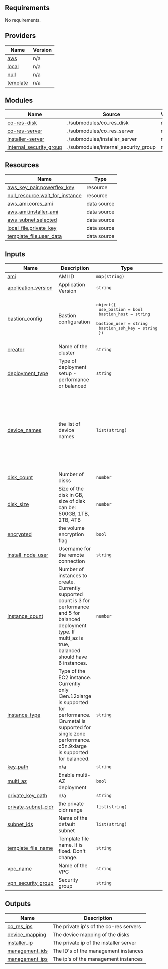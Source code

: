 <!--
Copyright (c) 2024 Dell Inc., or its subsidiaries. All Rights Reserved.

Licensed under the Mozilla Public License Version 2.0 (the "License");
you may not use this file except in compliance with the License.
You may obtain a copy of the License at

    http://mozilla.org/MPL/2.0/


Unless required by applicable law or agreed to in writing, software
distributed under the License is distributed on an "AS IS" BASIS,
WITHOUT WARRANTIES OR CONDITIONS OF ANY KIND, either express or implied.
See the License for the specific language governing permissions and
limitations under the License.
-->

<!-- BEGIN_TF_DOCS -->
## Requirements

No requirements.

## Providers

| Name | Version |
|------|---------|
| <a name="provider_aws"></a> [aws](#provider\_aws) | n/a |
| <a name="provider_local"></a> [local](#provider\_local) | n/a |
| <a name="provider_null"></a> [null](#provider\_null) | n/a |
| <a name="provider_template"></a> [template](#provider\_template) | n/a |

## Modules

| Name | Source | Version |
|------|--------|---------|
| <a name="module_co-res-disk"></a> [co-res-disk](#module\_co-res-disk) | ./submodules/co_res_disk | n/a |
| <a name="module_co-res-server"></a> [co-res-server](#module\_co-res-server) | ./submodules/co_res_server | n/a |
| <a name="module_installer-server"></a> [installer-server](#module\_installer-server) | ./submodules/installer_server | n/a |
| <a name="module_internal_security_group"></a> [internal\_security\_group](#module\_internal\_security\_group) | ./submodules/internal_security_group | n/a |

## Resources

| Name | Type |
|------|------|
| [aws_key_pair.powerflex_key](https://registry.terraform.io/providers/hashicorp/aws/latest/docs/resources/key_pair) | resource |
| [null_resource.wait_for_instance](https://registry.terraform.io/providers/hashicorp/null/latest/docs/resources/resource) | resource |
| [aws_ami.cores_ami](https://registry.terraform.io/providers/hashicorp/aws/latest/docs/data-sources/ami) | data source |
| [aws_ami.installer_ami](https://registry.terraform.io/providers/hashicorp/aws/latest/docs/data-sources/ami) | data source |
| [aws_subnet.selected](https://registry.terraform.io/providers/hashicorp/aws/latest/docs/data-sources/subnet) | data source |
| [local_file.private_key](https://registry.terraform.io/providers/hashicorp/local/latest/docs/data-sources/file) | data source |
| [template_file.user_data](https://registry.terraform.io/providers/hashicorp/template/latest/docs/data-sources/file) | data source |

## Inputs

| Name | Description | Type | Default | Required |
|------|-------------|------|---------|:--------:|
| <a name="input_ami"></a> [ami](#input\_ami) | AMI ID | `map(string)` | `{}` | no |
| <a name="input_application_version"></a> [application\_version](#input\_application\_version) | Application Version | `string` | `"4.6"` | no |
| <a name="input_bastion_config"></a> [bastion\_config](#input\_bastion\_config) | Bastion configuration | <pre>object({<br>    use_bastion    = bool<br>    bastion_host   = string<br>    bastion_user   = string<br>    bastion_ssh_key = string<br>  })</pre> | <pre>{<br>  "bastion_host": null,<br>  "bastion_ssh_key": "~/.ssh/id_rsa.pem",<br>  "bastion_user": "root",<br>  "use_bastion": false<br>}</pre> | no |
| <a name="input_creator"></a> [creator](#input\_creator) | Name of the cluster | `string` | `"Dell"` | no |
| <a name="input_deployment_type"></a> [deployment\_type](#input\_deployment\_type) | Type of deployment setup - performance or balanced | `string` | `"performance"` | no |
| <a name="input_device_names"></a> [device\_names](#input\_device\_names) | the list of device names | `list(string)` | <pre>[<br>  "sdf",<br>  "sdg",<br>  "sdh",<br>  "sdi",<br>  "sdj",<br>  "sdk",<br>  "sdl",<br>  "sdm",<br>  "sdn",<br>  "sdo",<br>  "sdp"<br>]</pre> | no |
| <a name="input_disk_count"></a> [disk\_count](#input\_disk\_count) | Number of disks | `number` | `10` | no |
| <a name="input_disk_size"></a> [disk\_size](#input\_disk\_size) | Size of the disk in GB, size of disk can be: 500GB, 1TB, 2TB, 4TB | `number` | `500` | no |
| <a name="input_encrypted"></a> [encrypted](#input\_encrypted) | the volume encryption flag | `bool` | `false` | no |
| <a name="input_install_node_user"></a> [install\_node\_user](#input\_install\_node\_user) | Username for the remote connection | `string` | `"ec2-user"` | no |
| <a name="input_instance_count"></a> [instance\_count](#input\_instance\_count) | Number of instances to create. Currently supported count is 3 for performance and 5 for balanced deployment type. If multi\_az is true, balanced should have 6 instances. | `number` | `3` | no |
| <a name="input_instance_type"></a> [instance\_type](#input\_instance\_type) | Type of the EC2 instance. Currently only i3en.12xlarge is supported for performance. i3n.metal is supported for single zone performance. c5n.9xlarge is supported for balanced. | `string` | `"i3en.12xlarge"` | no |
| <a name="input_key_path"></a> [key\_path](#input\_key\_path) | n/a | `string` | `"~/.ssh/id_rsa.pub"` | no |
| <a name="input_multi_az"></a> [multi\_az](#input\_multi\_az) | Enable multi-AZ deployment | `bool` | `false` | no |
| <a name="input_private_key_path"></a> [private\_key\_path](#input\_private\_key\_path) | n/a | `string` | `"~/.ssh/id_rsa"` | no |
| <a name="input_private_subnet_cidr"></a> [private\_subnet\_cidr](#input\_private\_subnet\_cidr) | the private cidr range | `list(string)` | n/a | yes |
| <a name="input_subnet_ids"></a> [subnet\_ids](#input\_subnet\_ids) | Name of the default subnet | `list(string)` | n/a | yes |
| <a name="input_template_file_name"></a> [template\_file\_name](#input\_template\_file\_name) | Template file name. It is fixed. Don't change. | `string` | `"user-data-pflex.tpl"` | no |
| <a name="input_vpc_name"></a> [vpc\_name](#input\_vpc\_name) | Name of the VPC | `string` | n/a | yes |
| <a name="input_vpn_security_group"></a> [vpn\_security\_group](#input\_vpn\_security\_group) | Security group | `string` | n/a | yes |

## Outputs

| Name | Description |
|------|-------------|
| <a name="output_co_res_ips"></a> [co\_res\_ips](#output\_co\_res\_ips) | The private ip's of the co-res servers |
| <a name="output_device_mapping"></a> [device\_mapping](#output\_device\_mapping) | The device mapping of the disks |
| <a name="output_installer_ip"></a> [installer\_ip](#output\_installer\_ip) | The private ip of the installer server |
| <a name="output_management_ids"></a> [management\_ids](#output\_management\_ids) | The ID's of the management instances |
| <a name="output_management_ips"></a> [management\_ips](#output\_management\_ips) | The ip's of the management instances |
<!-- END_TF_DOCS -->